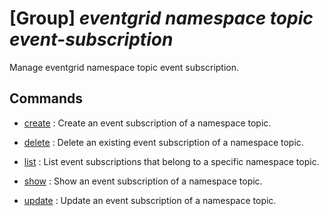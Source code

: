 # [Group] _eventgrid namespace topic event-subscription_

Manage eventgrid namespace topic event subscription.

## Commands

- [create](/Commands/eventgrid/namespace/topic/event-subscription/_create.md)
: Create an event subscription of a namespace topic.

- [delete](/Commands/eventgrid/namespace/topic/event-subscription/_delete.md)
: Delete an existing event subscription of a namespace topic.

- [list](/Commands/eventgrid/namespace/topic/event-subscription/_list.md)
: List event subscriptions that belong to a specific namespace topic.

- [show](/Commands/eventgrid/namespace/topic/event-subscription/_show.md)
: Show an event subscription of a namespace topic.

- [update](/Commands/eventgrid/namespace/topic/event-subscription/_update.md)
: Update an event subscription of a namespace topic.
